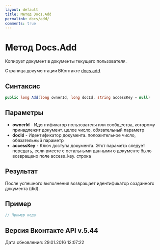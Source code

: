```yaml
---
layout: default
title: Метод Docs.Add
permalink: docs/add/
comments: true
---
```

# Метод Docs.Add
Копирует документ в документы текущего пользователя.

Страница документации ВКонтакте [docs.add](https://vk.com/dev/docs.add).

## Синтаксис
``` csharp
public long Add(long ownerId, long docId, string accessKey = null)
```

## Параметры
+ **ownerId** - Идентификатор пользователя или сообщества, которому принадлежит документ. целое число, обязательный параметр
+ **docId** - Идентификатор документа. положительное число, обязательный параметр
+ **accessKey** - Ключ доступа документа. Этот параметр следует передать, если вместе с остальными данными о документе было возвращено поле access_key. строка

## Результат
После успешного выполнения возвращает идентификатор созданного документа (did).

## Пример
``` csharp
// Пример кода
```

## Версия Вконтакте API v.5.44
Дата обновления: 29.01.2016 12:07:22
